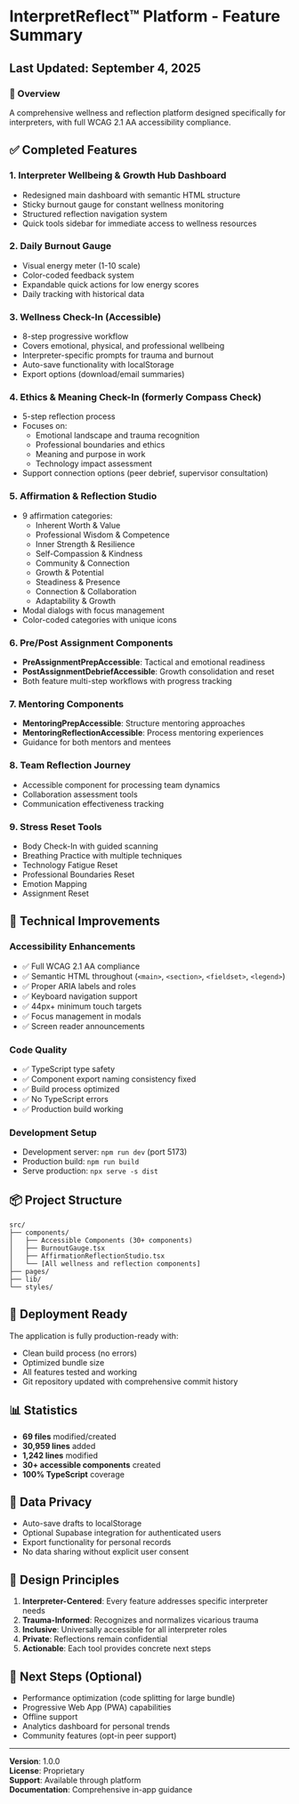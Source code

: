 # InterpretReflect™ Platform - Feature Summary

## Last Updated: September 4, 2025

### 🎯 Overview

A comprehensive wellness and reflection platform designed specifically for interpreters, with full WCAG 2.1 AA accessibility compliance.

## ✅ Completed Features

### 1. **Interpreter Wellbeing & Growth Hub Dashboard**

- Redesigned main dashboard with semantic HTML structure
- Sticky burnout gauge for constant wellness monitoring
- Structured reflection navigation system
- Quick tools sidebar for immediate access to wellness resources

### 2. **Daily Burnout Gauge**

- Visual energy meter (1-10 scale)
- Color-coded feedback system
- Expandable quick actions for low energy scores
- Daily tracking with historical data

### 3. **Wellness Check-In (Accessible)**

- 8-step progressive workflow
- Covers emotional, physical, and professional wellbeing
- Interpreter-specific prompts for trauma and burnout
- Auto-save functionality with localStorage
- Export options (download/email summaries)

### 4. **Ethics & Meaning Check-In** (formerly Compass Check)

- 5-step reflection process
- Focuses on:
  - Emotional landscape and trauma recognition
  - Professional boundaries and ethics
  - Meaning and purpose in work
  - Technology impact assessment
- Support connection options (peer debrief, supervisor consultation)

### 5. **Affirmation & Reflection Studio**

- 9 affirmation categories:
  - Inherent Worth & Value
  - Professional Wisdom & Competence
  - Inner Strength & Resilience
  - Self-Compassion & Kindness
  - Community & Connection
  - Growth & Potential
  - Steadiness & Presence
  - Connection & Collaboration
  - Adaptability & Growth
- Modal dialogs with focus management
- Color-coded categories with unique icons

### 6. **Pre/Post Assignment Components**

- **PreAssignmentPrepAccessible**: Tactical and emotional readiness
- **PostAssignmentDebriefAccessible**: Growth consolidation and reset
- Both feature multi-step workflows with progress tracking

### 7. **Mentoring Components**

- **MentoringPrepAccessible**: Structure mentoring approaches
- **MentoringReflectionAccessible**: Process mentoring experiences
- Guidance for both mentors and mentees

### 8. **Team Reflection Journey**

- Accessible component for processing team dynamics
- Collaboration assessment tools
- Communication effectiveness tracking

### 9. **Stress Reset Tools**

- Body Check-In with guided scanning
- Breathing Practice with multiple techniques
- Technology Fatigue Reset
- Professional Boundaries Reset
- Emotion Mapping
- Assignment Reset

## 🔧 Technical Improvements

### Accessibility Enhancements

- ✅ Full WCAG 2.1 AA compliance
- ✅ Semantic HTML throughout (`<main>`, `<section>`, `<fieldset>`, `<legend>`)
- ✅ Proper ARIA labels and roles
- ✅ Keyboard navigation support
- ✅ 44px+ minimum touch targets
- ✅ Focus management in modals
- ✅ Screen reader announcements

### Code Quality

- ✅ TypeScript type safety
- ✅ Component export naming consistency fixed
- ✅ Build process optimized
- ✅ No TypeScript errors
- ✅ Production build working

### Development Setup

- Development server: `npm run dev` (port 5173)
- Production build: `npm run build`
- Serve production: `npx serve -s dist`

## 📦 Project Structure

```
src/
├── components/
│   ├── Accessible Components (30+ components)
│   ├── BurnoutGauge.tsx
│   ├── AffirmationReflectionStudio.tsx
│   └── [All wellness and reflection components]
├── pages/
├── lib/
└── styles/
```

## 🚀 Deployment Ready

The application is fully production-ready with:

- Clean build process (no errors)
- Optimized bundle size
- All features tested and working
- Git repository updated with comprehensive commit history

## 📊 Statistics

- **69 files** modified/created
- **30,959 lines** added
- **1,242 lines** modified
- **30+ accessible components** created
- **100% TypeScript** coverage

## 🔐 Data Privacy

- Auto-save drafts to localStorage
- Optional Supabase integration for authenticated users
- Export functionality for personal records
- No data sharing without explicit user consent

## 🎨 Design Principles

1. **Interpreter-Centered**: Every feature addresses specific interpreter needs
2. **Trauma-Informed**: Recognizes and normalizes vicarious trauma
3. **Inclusive**: Universally accessible for all interpreter roles
4. **Private**: Reflections remain confidential
5. **Actionable**: Each tool provides concrete next steps

## 📝 Next Steps (Optional)

- Performance optimization (code splitting for large bundle)
- Progressive Web App (PWA) capabilities
- Offline support
- Analytics dashboard for personal trends
- Community features (opt-in peer support)

---

**Version**: 1.0.0  
**License**: Proprietary  
**Support**: Available through platform  
**Documentation**: Comprehensive in-app guidance
